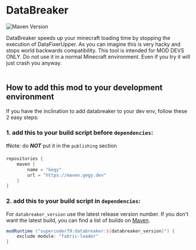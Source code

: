 # DataBreaker
![Maven Version](https://img.shields.io/maven-metadata/v?metadataUrl=https%3A%2F%2Fmaven.gegy.dev%2Fsupercoder79%2Fdatabreaker%2Fmaven-metadata.xml)

DataBreaker speeds up your minecraft loading time by stopping the execution of DataFixerUpper.
As you can imagine this is very hacky and stops world backwards compatibility. This tool is intended for MOD DEVS ONLY.
Do not use it in a normal Minecraft environment. Even if you try it will just crash you anyway.
<br/>
<br/>
## How to add this mod to your development environment
If you have the inclination to add databreaker to your dev env, follow these 2 easy steps:  

### 1. add this to your build script before `dependencies`:  
:exclamation:Note: do ***NOT*** put it in the `publishing` section
```gradle
repositories {
	maven {
		name = "Gegy"
		url = "https://maven.gegy.dev"
	}
}
```

### 2. add this to your build script in `dependencies`:  
For `databreaker_version` use the latest release version number.
If you don't want the latest build, you can find a list of builds on [Maven](https://maven.gegy.dev/supercoder79/databreaker/).
```gradle
modRuntime ("supercoder79:databreaker:${databreaker_version}") {
	exclude module: "fabric-loader"
}
```
